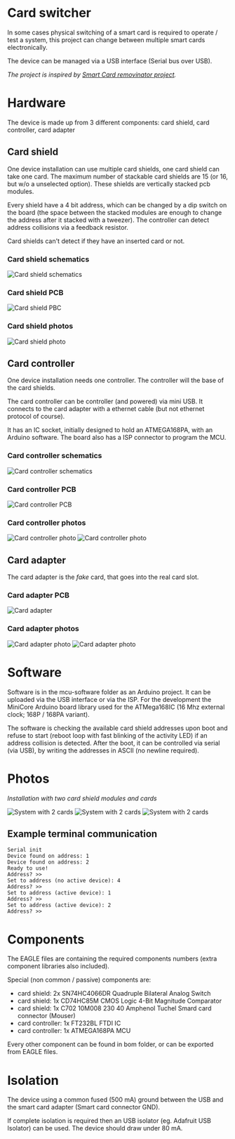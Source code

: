 # Card switcher

In some cases physical switching of a smart card is required to operate / test a system, this project can change between multiple smart cards electronically.

The device can be managed via a USB interface (Serial bus over USB).

_The project is inspired by [Smart Card removinator project](https://github.com/nkinder/smart-card-removinator)._

# Hardware

The device is made up from 3 different components: card shield, card controller, card adapter

## Card shield

One device installation can use multiple card shields, one card shield can take one card. The maximum number of stackable card shields are 15 (or 16, but w/o a unselected option). These shields are vertically stacked pcb modules.

Every shield have a 4 bit address, which can be changed by a dip switch on the board (the space between the stacked modules are enough to change the address after it stacked with a tweezer). The controller can detect address collisions via a feedback resistor.

Card shields can't detect if they have an inserted card or not.

### Card shield schematics

![Card shield schematics](/images/card_shield_diagram.png)

### Card shield PCB

![Card shield PBC](/images/card_shield.png)

### Card shield photos

![Card shield photo](/photos/card_shield_01.jpg)

## Card controller

One device installation needs one controller. The controller will the base of the card shields.

The card controller can be controller (and powered) via mini USB. It connects to the card adapter with a ethernet cable (but not ethernet protocol of course).

It has an IC socket, initially designed to hold an ATMEGA168PA, with an Arduino software. The board also has a ISP connector to program the MCU.

### Card controller schematics

![Card controller schematics](/images/card_ctrl_diagram.png)

### Card controller PCB

![Card controller PCB](/images/card_ctrl_pcb.png)

### Card controller photos

![Card controller photo](/photos/card_controller_01.jpg)
![Card controller photo](/photos/card_controller_02.jpg)

## Card adapter

The card adapter is the _fake_ card, that goes into the real card slot.

### Card adapter PCB

![Card adapter](/images/card_adapter_pcb.png)

### Card adapter photos

![Card adapter photo](/photos/card_adapter_01.jpg)
![Card adapter photo](/photos/card_adapter_02.jpg)

# Software

Software is in the mcu-software folder as an Arduino project. It can be uploaded via the USB interface or via the ISP. For the development the MiniCore Arduino board library used for the ATMega168IC (16 Mhz external clock; 168P / 168PA variant).

The software is checking the available card shield addresses upon boot and refuse to start (reboot loop with fast blinking of the activity LED) if an address collision is detected.
After the boot, it can be controlled via serial (via USB), by writing the addresses in ASCII (no newline required).

# Photos

_Installation with two card shield modules and cards_

![System with 2 cards](/photos/system_01.jpg)
![System with 2 cards](/photos/system_02.jpg)
![System with 2 cards](/photos/system_03.jpg)

## Example terminal communication

```
Serial init
Device found on address: 1
Device found on address: 2
Ready to use!
Address? >>
Set to address (no active device): 4
Address? >>
Set to address (active device): 1
Address? >>
Set to address (active device): 2
Address? >>
```

# Components

The EAGLE files are containing the required components numbers (extra component libraries also included).

Special (non common / passive) components are:
- card shield: 2x SN74HC4066DR Quadruple Bilateral Analog Switch
- card shield: 1x CD74HC85M CMOS Logic 4-Bit Magnitude Comparator
- card shield: 1x C702 10M008 230 40 Amphenol Tuchel Smard card connector (Mouser)
- card controller: 1x FT232BL FTDI IC
- card controller: 1x ATMEGA168PA MCU

Every other component can be found in bom folder, or can be exported from EAGLE files.

# Isolation

The device using a common fused (500 mA) ground between the USB and the smart card adapter (Smart card connector GND). 

If complete isolation is required then an USB isolator (eg. Adafruit USB Isolator) can be used. The device should draw under 80 mA.



